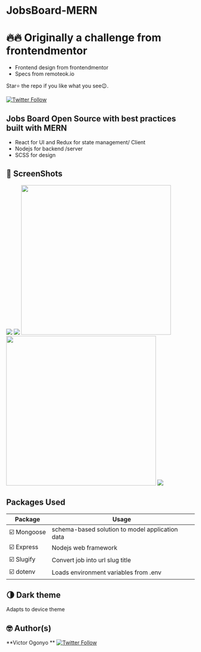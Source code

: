 # JobsBoard-MERN
# 🔥🔥 Originally a challenge from frontendmentor
- Frontend design from frontendmentor
- Specs from remoteok.io

Star⭐ the repo if you like what you see😉.

[![Twitter Follow](https://img.shields.io/twitter/follow/vogonyo.svg?style=social)](https://twitter.com/vogonyo)

## Jobs Board Open Source with best practices built with MERN
* React for UI and Redux for state management/ Client
* Nodejs for backend /server
* SCSS for design 


## 📸 ScreenShots

<img src="design/desktop-preview.jpg"/>
<img src="design/desktop-design.jpg"/>
<img src="design/mobile-design.jpg" width="400"/>
<img src="design/active-states.jpg" width="400"/>
<img src="design/mobile-with-filters.jpg" src="400"/>


## Packages Used

| Package| Usage|
|------|-------|
|☑️ Mongoose|schema-based solution to model application data|
|☑️ Express|Nodejs web framework|
|☑️ Slugify|Convert job into url slug title|
|☑️ dotenv|Loads environment variables from .env|

## 🌗 Dark theme
Adapts to device theme

## 🤓 Author(s)
**Victor Ogonyo ** [![Twitter Follow](https://img.shields.io/twitter/follow/vogonyo.svg?style=social)](https://twitter.com/vogonyo)
